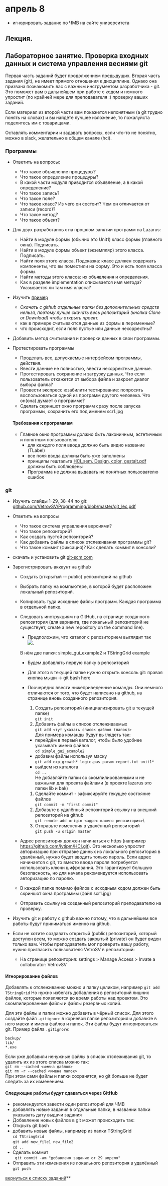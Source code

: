 # апрель 8

- игнорировать задание по ЧМВ на сайте университета

## Лекция.
<!-- - Конспект [Лекция UX](https://github.com/ivtipm/HCI/blob/master/HCI_lec_4.%20UX.pdf)
- слайды 39 и далее
- конспект можно сделать в электронном виде (или взять слайды лекции), добавить свои пометки и комментарии, затем распечатать добавив к своему бумажному конспекту
- изучить все приведённые в слайдах ссылки, дополнить конспект краткой информацией из ссылок
- Ответить на вопросы (на последних слайдах лекции) -->



## Лабораторное занятие. Проверка входных данных и система управления весиями git

Первая часть заданий будет продолжением предыдущих.
Вторая часть задания (git), не имеет прямого отношения к дисциплине. Однако она призвана познакомить вас с важным инструментом разработчика -  git. Это поможет вам в дальнейшем при работе с кодом и немного упростит (по крайней мере для преподавателя :) проверку ваших заданий.

Если материал из второй части вам покажется непонятным (а git трудно понять на словах) и вы найдёте лучшее изложение, то пожалуйста поделитесь им с товарищами.

Оставлять комментарии и задавать вопросы, если что-то не понятно, можно в slack, желательно в общем канале (hci).

### Программы
- Ответить на вопросы:
  - Что такое объявление процедуры?
  - Что такое определение процедуры?
  - В какой части модуля приводится объявление, а в какой определение?
  - Что такое запись?
  - Что такое поле?
  - Что такое класс? Из чего он состоит? Чем он отличается от записи (record)?
  - Что такое метод?
  - Что такое объект?


- Для двух разработанных на прошлом занятии программ на Lazarus:
  - Найти в модуле формы (обычно это Unit1) класс формы (главного окна). Подписать.
  - Найти в модуле формы объект (экземпляр) этого класса. Подписать.
  - Найти поля этого класса. Подсказка: класс должен содержать компоненты, что вы поместили на форму. Это и есть поля класса формы.
  - Найти методы этого класса: их объявления и определения.
  - Как в разделе implementation описывается имя метода? Указывается ли там имя класса?

- Изучить [пример](https://github.com/ivtipm/HCI/tree/master/1%20%D0%BA%D1%83%D1%80%D1%81/simple_gui_example2)
  - *Скачать с github отдельные папки без дополнительных средств нельзя, поэтому лучше скачать весь репозитарий (кнопка Clone or Download) чтобы открыть проект.*
  - как в примере считываются данные из формы в переменные?
  - что происходит, если поля пустые или данные некорректны?
- Добавить метод считывания и проверки данных в свои программы.
- Протестировать программы
  - Проделать все, допускаемые интерфейсом программы, действия.
  - Ввести данные не полностью, ввести некорректные данные.
  - Протестировать сохранение и загрузку данных. Что если пользователь откажется от выбора файла и закроет диалог выбора файла?
  - Провести экспресс юзабилити тестирование: попросить воспользоваться одной из программ другого человека. Что он(она) думает о программе?
  - Сделать скриншот окно программ сразу после запуска программы, сохранить его под именем scr1.jpg

  #### Требования к программам
  - Главное окно программы должно быть лаконичным, эстетичным и понятным пользователю
    - для каждого поля ввода должно быть видно название (TLabel)
    - все поля ввода должны быть уже заполнены
    - принципы гештальта [HCI_sem. Design, color, gestalt.pdf](https://github.com/ivtipm/HCI/blob/master/HCI_sem.%20Design%2C%20color%2C%20gestalt.pdf) должны быть соблюдены
    - Программа не должна выдавать не понятных пользователю ошибок


### git
  - Изучить слайды 1-29, 38-44  по git: [github.com/VetrovSV/Programming/blob/master/git_lec.pdf](https://github.com/VetrovSV/Programming/blob/master/git_lec.pdf)
  - Ответить на вопросы
    - Что такое система управления версиями?
    - Что такое репозиторий?
    - Как создать пустой репозиторий?
    - Как добавить файлы в список отслеживания программы git?
    - Что такое коммит (фиксация)? Как сделать коммит в консоли?

- скачать и установить git [git-scm.com](https://git-scm.com)
- Зарегистрировать аккаунт на github
  - Создать (открытый -- public) репозиторий на github
  - Выбрать папку на компьютере, в которой будет расположен локальный репозиторий.
  - Копировать туда исходные файлы программ. Каждая программа в отдельной папке.
  - Следовать инструкциям на GitHub, на странице созданного репозитория (для варианта, где локальный репозиторий не существует, create a new repository on the command line).
    - Предположим, что каталог с репозиторием выглядит так\
    ![](repo-folder.png).

    В нём две папки: simple_gui_example2 и TStringGrid example
    - Будем добавлять первую папку в репозиторий
    - Для этого в текущей папке нужно открыть консоль git: правая кнопка мыши -> git bash here

    - Поочерёдно ввести нижеприведенные команды. Они немного отличаются от того, что будет написано на github, на странице вновь созданного репозитория.
      1. Создать репозиторий (инициализировать git в текущей папке)\
      ```git init```
      1. Добавить файлы в список отслеживаемых\
      ```git add <тут указать список файлов (папок)>```\
      Для примера команды будут выглядеть так:
       - перейдём в первый каталог, чтобы было удобнее указывать имена файлов\
      ```cd simple_gui_example2```
       - добавим файлы используя маску\
      ```git add exp_growth* logic.pas param report.txt unit1*```
       - выйдем из каталога\
      ```cd ..```\
      Не добавляйте папки со скомпилированными и не важными для проекта файлами (в проекте lazarus это папки lib и bak)
      1. Сделайте коммит - зафиксируйте текущее состояние файлов\
      ```git commit -m "first commit"```
      1. Добавьте в удалённый репозиторий ссылку на внешний репозиторий на github\
      ```git remote add origin <адрес вашего репозитория>```\
      1. Отправьте изменения в удалённый репозиторий\
      ```git push -u origin master```
  - Адрес репозитория должен начинаться с https (например https://github.com/ivtipm/HCI.git). Это несколько упростит авторизацию при отправке данных из локального репозитория в удалённый, нужно будет вводить только пароль.
  Если адрес начинается с git, то вместо ввода пароля потребуется использовать ключи шифрования. Это гарантирует большую безопасность, но для начала рекомендуется использовать авторизацию по паролю.
  - В каждой папке помимо файлов с исходным кодом должен быть скриншот окна программы (файл scr1.jpg)
  - Отправить ссылку на созданный репозиторий преподавателю на проверку.

- Изучить git и работу с github важно потому, что в дальнейшем все работы будут приниматься именно на github.
- Если не хотите создавать открытый (public) репозиторий, который доступен всем, то можно создать закрытый (private) он будет виден только вам. Чтобы преподаватель мог проверить вашу работу, нужно пригласить пользователя VetroSV в репозиторий:
  - На странице репозитория: settings > Manage Access > Invate a collaborator: VetrovSV


#### Игнорирование файлов
  Добавлять к отслеживанию можно и папку целиком, например
  ```git add TStringGrid```
  Но нужно избегать добавления в репозиторий лишних файлов, которые появляются во время работы над проектом. Это скомпилированные файлы и файлы резервных копий.

  Для эти файлы и папки можно добавить в чёрный список. Для этого создайте файл ```.gitignore``` в корневой папке репозитория и добавьте в него маски и имена файлов и папок. Эти файлы будут игнорироваться git.
  Пример файла ```.gitignore```:
  ```
  backup/
  lib/
  *.exe
  ```
Если уже добавили ненужные файлы в список отслеживания git, то удалить их из этого списка можно так:\
```git rm --cached <имена файлов>```\
```git rm -r --cached <имена папок>```\
При этом сами файлы и папки сохранятся, но git больше не будет следить за их изменением.

#### Следующие работы будут сдаваться через GitHub
 - рекомендуется завести один репозиторий для ЧМВ
 - добавлять новые задания в отдельные папки, в названии папки указывать дату выдачи задания
 - Добавление новых файлов в git может происходить так:
  - Открыть git bash
  - добавить новые файлы, например из папки TStringGrid\
  ```cd TStringGrid```\
  ```git add new_file1 new_file2```\
  ```cd ..```
  - Сделать коммит\
  ``` git commit -am "добавлено задание от 29 апреля"```
  - Отправить эти изменения из локального репозитория в удалённый\
  ```git push```



[вернуться к списку заданий](https://github.com/ivtipm/HCI/blob/master/Tasks-2020-spring/Tasks.%202020-spring.md)**

